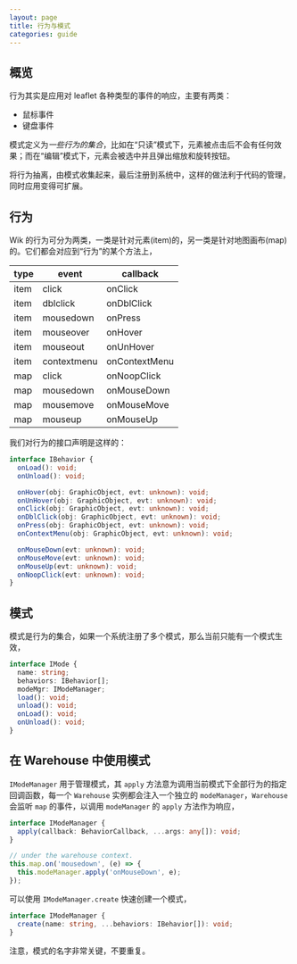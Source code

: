 ```yaml
---
layout: page
title: 行为与模式
categories: guide
---
```


## 概览

行为其实是应用对 leaflet 各种类型的事件的响应，主要有两类：

- 鼠标事件
- 键盘事件

模式定义为*一些行为的集合*，比如在“只读”模式下，元素被点击后不会有任何效果；而在“编辑”模式下，元素会被选中并且弹出缩放和旋转按钮。

将行为抽离，由模式收集起来，最后注册到系统中，这样的做法利于代码的管理，同时应用变得可扩展。

## 行为

Wik 的行为可分为两类，一类是针对元素(item)的，另一类是针对地图画布(map)的。它们都会对应到“行为”的某个方法上，

| type | event       | callback      |
| ---- | ----------- | ------------- |
| item | click       | onClick       |
| item | dblclick    | onDblClick    |
| item | mousedown   | onPress       |
| item | mouseover   | onHover       |
| item | mouseout    | onUnHover     |
| item | contextmenu | onContextMenu |
| map  | click       | onNoopClick   |
| map  | mousedown   | onMouseDown   |
| map  | mousemove   | onMouseMove   |
| map  | mouseup     | onMouseUp     |

我们对行为的接口声明是这样的：

```ts
interface IBehavior {
  onLoad(): void;
  onUnload(): void;

  onHover(obj: GraphicObject, evt: unknown): void;
  onUnHover(obj: GraphicObject, evt: unknown): void;
  onClick(obj: GraphicObject, evt: unknown): void;
  onDblClick(obj: GraphicObject, evt: unknown): void;
  onPress(obj: GraphicObject, evt: unknown): void;
  onContextMenu(obj: GraphicObject, evt: unknown): void;

  onMouseDown(evt: unknown): void;
  onMouseMove(evt: unknown): void;
  onMouseUp(evt: unknown): void;
  onNoopClick(evt: unknown): void;
}
```

## 模式

模式是行为的集合，如果一个系统注册了多个模式，那么当前只能有一个模式生效，

```ts
interface IMode {
  name: string;
  behaviors: IBehavior[];
  modeMgr: IModeManager;
  load(): void;
  unload(): void;
  onLoad(): void;
  onUnload(): void;
}
```

## 在 Warehouse 中使用模式

`IModeManager` 用于管理模式，其 `apply` 方法意为调用当前模式下全部行为的指定回调函数，每一个 `Warehouse` 实例都会注入一个独立的 `modeManager`，`Warehouse` 会监听 `map` 的事件，以调用 `modeManager` 的 `apply` 方法作为响应，

```ts
interface IModeManager {
  apply(callback: BehaviorCallback, ...args: any[]): void;
}

// under the warehouse context.
this.map.on('mousedown', (e) => {
  this.modeManager.apply('onMouseDown', e);
});
```

可以使用 `IModeManager.create` 快速创建一个模式，

```ts
interface IModeManager {
  create(name: string, ...behaviors: IBehavior[]): void;
}
```

<div class="alert alert--warn">
注意，模式的名字非常关键，不要重复。
</div>
